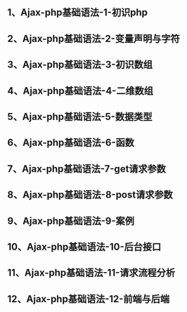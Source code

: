 ## 1、Ajax-php基础语法-1-初识php
## 2、Ajax-php基础语法-2-变量声明与字符
## 3、Ajax-php基础语法-3-初识数组
## 4、Ajax-php基础语法-4-二维数组
## 5、Ajax-php基础语法-5-数据类型
## 6、Ajax-php基础语法-6-函数
## 7、Ajax-php基础语法-7-get请求参数
## 8、Ajax-php基础语法-8-post请求参数
## 9、Ajax-php基础语法-9-案例
## 10、Ajax-php基础语法-10-后台接口
## 11、Ajax-php基础语法-11-请求流程分析
## 12、Ajax-php基础语法-12-前端与后端